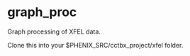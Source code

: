 graph_proc
==========

Graph processing of XFEL data.

Clone this into your $PHENIX_SRC/cctbx_project/xfel folder.
